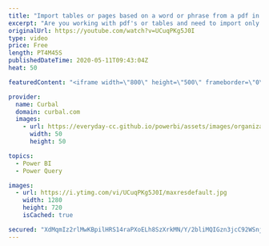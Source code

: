 ```yaml
---
title: "Import tables or pages based on a word or phrase from a pdf in Power Query"
excerpt: "Are you working with pdf's or tables and need to import only data where a specific word or phrase is found? Then thanks to Imke, I have the perfect trick for you.  Link to Imke's post: https://www.thebiccountant.com/2019/04/30/table-containsanywhere-function/  Link to express route docs: https://azure.microsoft.com/en-us/services/expressroute/"
originalUrl: https://youtube.com/watch?v=UCuqPKg5J0I
type: video
price: Free
length: PT4M45S
publishedDateTime: 2020-05-11T09:43:04Z
heat: 50

featuredContent: "<iframe width=\"800\" height=\"500\" frameborder=\"0\" src=\"https://www.youtube.com/embed/UCuqPKg5J0I\" allow=\"accelerometer; autoplay; encrypted-media; gyroscope; picture-in-picture\" allowfullscreen></iframe>"

provider:
  name: Curbal
  domain: curbal.com
  images:
    - url: https://everyday-cc.github.io/powerbi/assets/images/organizations/curbal.com-50x50.jpg
      width: 50
      height: 50

topics:
  - Power BI
  - Power Query

images:
  - url: https://i.ytimg.com/vi/UCuqPKg5J0I/maxresdefault.jpg
    width: 1280
    height: 720
    isCached: true

secured: "XdMqmIz2rlMwKBpilHRS14raPXoELh8SzXrkMN/Y/2bliMQIGzn3jcC92WSnj3x/+qs2z93aJx6Mog9r0CxKaqZTRfHtfhFCINzGggXU+4ApjW/rjqpevpYjIa1kkxl4+75J+bNG9pKx6QK7vDun/wS0HdY6+H4FhZpcLcMkZgGe4m81cf+xh+gGYU24OOoAfX7Ty8mW/CfuLO3fjFr2QSSaq9fXOwLGfbEsz4cLfmoiDvh9/s0AdMXn156aDo4B3paMceyN57T617we2s5VUvJcDzU6AFv5IgQeD48BXdEnzrTozTy1cr2mGkrLO94UHeDCPk70iPRaeBG0Vn97hJCuxRVoFpiu7FexsWuwF4gv9hZJe6Lj8t5Hu0U9nTk5bAQ50vTN8d5xQbBullvjIJAjetBTsn4+T/teiSzb1W0=;+j3y+b+I2T8JCPiGuZQgSQ=="
---
```



